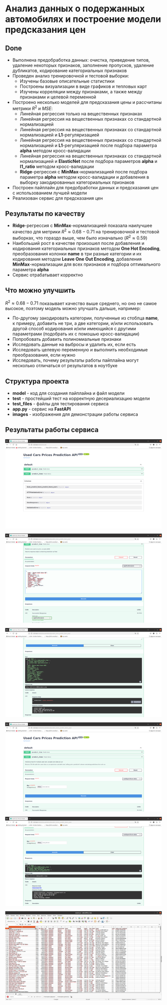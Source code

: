 # Анализ данных о подержанных автомобилях и построение модели предсказания цен


## Done
- Выполнена предобработка данных: очистка, приведение типов, удаление некоторых признаков, заполнение пропусков, удаление дубликатов, кодирование категориальных признаков
- Проведен анализ тренировочной и тестовой выборки:
  - Изучены базовые описательные статистики
  - Построены визуализации в виде графиков и тепловых карт
  - Изучены корреляции между признаками, а также между признаками и целевой переменной
- Построено несколько моделей для предсказания цены и рассчитаны метрики $R^2$ и $MSE$:
  - Линейная регрессия только на вещественных признаках
  - Линейная регрессия на вещественных признаках со стандартной нормализацией
  - Линейная регрессия на вещественных признаках со стандартной нормализацией и **L1**-регуляризацией
  - Линейная регрессия на вещественных признаках со стандартной нормализацией и **L1**-регуляризацией после подбора параметра **alpha** методом кросс-валидации
  - Линейная регрессия на вещественных признаках со стандартной нормализацией и **ElasticNet** после подбора параметров **alpha** и **l1_ratio** методом кросс-валидации
  - **Ridge**-регрессия c **MinMax**-нормализацией после подбора параметра **alpha** методом кросс-валидации и добавления в выборку закодированных категориальных признаков
- Построен пайплайн для предобработки данных и предсказания цен с использованием лучшей модели
- Реализован сервис для предсказания цен

## Результаты по качеству
- **Ridge**-регрессия c **MinMax**-нормализацией показала наилучшее качество для метрики $R^2 ≈ 0.68-0.71$ на тренировочной и тестовой выборках, что гораздо выше, чем было изначально ($R^2 ≈ 0.59$)
- Наибольший рост в качестве произошел после добавления и кодирования категориальных признаков методом **One Hot Encoding**, преобразования колонки **name** в три разные категории и их кодирования методом **Leave One Out Encoding**, добавления **MinMax**-нормализации для всех признаков и подбора оптимального параметра **alpha** 
- Сервис отрабатывает корректно

## Что можно улучшить
$R^2 ≈ 0.68-0.71$ показывает качество выше среднего, но оно не самое высокое, поэтому модель можно улучшать дальше, например:
- По-другому закодировать категории, полученные из стоблца **name**, к примеру, добавить не три, а две категории, и/или использовать другой способ кодирования и/или имеющийся с другими параметрами (подобрать их с помошью кросс-валидации)
- Попробовать добавить полиномиальные признаки
- Исследовать данные на выбросы и удалить их, если есть
- Исследовать целевую переменную и выполнить необходимые преобразования, если нужно
- Исследовать, почему результаты работы пайплайна могут несколько отличаться от результатов в ноутбуке

## Структура проекта
- **model** - код для создания пайплайна и файл модели
- **test** - простейший тест на корректную десериализацию модели
- **test_files** - файлы для тестирования сервиса
- **app.py** - сервис на **FastAPI**
- **images** - изображения для демонстрации работы сервиса

## Результаты работы сервиса

![Alt text](images/service1.png)

![Alt text](images/service2.png)

![Alt text](images/service3.png)

![Alt text](images/service4.png)

![Alt text](images/service5.png)

![Alt text](images/service6.png)
